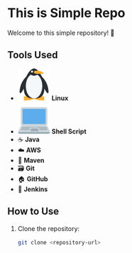 # This is Simple Repo  

Welcome to this simple repository! 🚀  

## Tools Used  

- ![🐧](https://github.com/twitter/twemoji/blob/master/assets/svg/1f427.svg) **Linux**  
- ![💻](https://github.com/twitter/twemoji/blob/master/assets/svg/1f4bb.svg) **Shell Script**  
- ☕ **Java**  
- ☁️ **AWS**  
- 🔨 **Maven**  
- 🗃️ **Git**  
- 🏠 **GitHub**  
- 🔄 **Jenkins**  

## How to Use  

1. Clone the repository:  
   ```sh
   git clone <repository-url>
